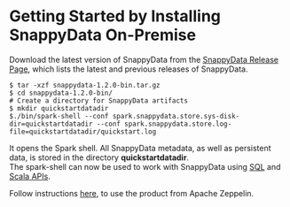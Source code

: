 <a id="getting-started-by-installing-snappydata-on-premise"></a>
# Getting Started by Installing SnappyData On-Premise
Download the latest version of SnappyData from the [SnappyData Release Page](https://github.com/TIBCOSoftware/snappydata/releases/), which lists the latest and previous releases of SnappyData.

```pre
$ tar -xzf snappydata-1.2.0-bin.tar.gz
$ cd snappydata-1.2.0-bin/
# Create a directory for SnappyData artifacts
$ mkdir quickstartdatadir
$./bin/spark-shell --conf spark.snappydata.store.sys-disk-dir=quickstartdatadir --conf spark.snappydata.store.log-file=quickstartdatadir/quickstart.log
```

It opens the Spark shell. All SnappyData metadata, as well as persistent data, is stored in the directory **quickstartdatadir**.</br> The spark-shell can now be used to work with SnappyData using [SQL](using_sql.md) and [Scala APIs](using_spark_scala_apis.md).

Follow instructions [here](/howto/use_apache_zeppelin_with_snappydata.md), to use the product from Apache Zeppelin.
